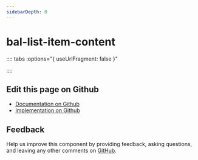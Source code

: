 ```yaml
---
sidebarDepth: 0
---
```



# bal-list-item-content







:::: tabs :options="{ useUrlFragment: false }"


::::

## Edit this page on Github

* [Documentation on Github](https://github.com/baloise/design-system/blob/master/docs/src/components/components/bal-list-item-content.md)
* [Implementation on Github](https://github.com/baloise/design-system/blob/master/packages/components/src/components/bal-list-item-content)

## Feedback

Help us improve this component by providing feedback, asking questions, and leaving any other comments on [GitHub](https://github.com/baloise/design-system/issues/new).

